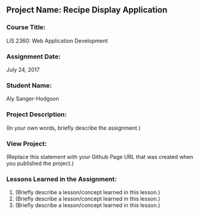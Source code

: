 ## Project Name:  Recipe Display Application

### Course Title:
LIS 2360:  Web Application Development

### Assignment Date:  
July 24, 2017

### Student Name:  
Aly Sanger-Hodgson

### Project Description:
(In your own words, briefly describe the assignment.)

### View Project:
(Replace this statement with your Github Page URL that was created when you 
 published the project.)

### Lessons Learned in the Assignment:
1. (Briefly describe a lesson/concept learned in this lesson.)
2. (Briefly describe a lesson/concept learned in this lesson.)
3. (Briefly describe a lesson/concept learned in this lesson.)

